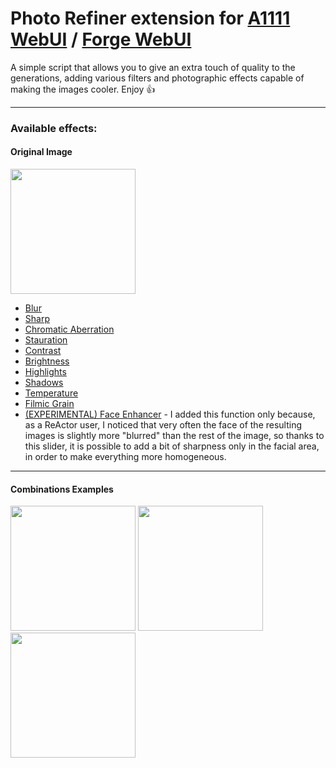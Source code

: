 # Photo Refiner extension for [A1111 WebUI](https://github.com/AUTOMATIC1111/stable-diffusion-webui) / [Forge WebUI](https://github.com/lllyasviel/stable-diffusion-webui-forge)
A simple script that allows you to give an extra touch of quality to the generations, adding various filters and photographic effects capable of making the images cooler. Enjoy 👍

---
### Available effects:

#### Original Image
<img src="https://i.imgur.com/a1R3zgX.png" width="200"/> 

- [Blur](https://i.imgur.com/9DqcNhr.png)
- [Sharp](https://i.imgur.com/HdvO6J0.png)
- [Chromatic Aberration](https://i.imgur.com/vszi1dg.png)
- [Stauration](https://i.imgur.com/8U7dktc.png)
- [Contrast](https://i.imgur.com/IYhVLdm.png)
- [Brightness](https://i.imgur.com/NqP0xyw.png)
- [Highlights](https://i.imgur.com/Ff249P6.png)
- [Shadows](https://i.imgur.com/HiGoTtV.png)
- [Temperature](https://i.imgur.com/T61MhiW.png)
- [Filmic Grain](https://i.imgur.com/YdTNrdU.png)
- [(EXPERIMENTAL) Face Enhancer](https://i.imgur.com/BH5VWqZ.png) - I added this function only because, as a ReActor user, I noticed that very often the face of the resulting images is slightly more "blurred" than the rest of the image, so thanks to this slider, it is possible to add a bit of sharpness only in the facial area, in order to make everything more homogeneous.
---

#### Combinations Examples

<img src="https://i.imgur.com/aafcTw0.png" width="200"/>  <img src="https://i.imgur.com/1cds2s6.png" width="200"/>  <img src="https://i.imgur.com/SzPlVUM.png" width="200"/> 


